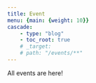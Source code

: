 ```yaml
---
title: Event
menu: {main: {weight: 10}}
cascade:
    - type: "blog"
    - toc_root: true
    # _target:
    # path: "/events/**"
---
```


All events are here!